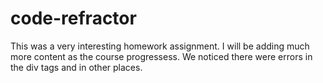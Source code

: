 # code-refractor
This was a very interesting homework assignment. I will be adding much more content as the course progressess. We noticed there were errors in the div tags and in other places.


